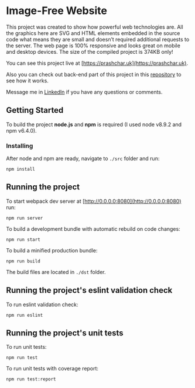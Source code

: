 # Image-Free Website
This project was created to show how powerful web technologies are. All the
graphics here are SVG and HTML elements embedded in the source code what
means they are small and doesn’t required additional requests to the server.
The web page is 100% responsive and looks great on mobile and desktop devices.
The size of the compiled project is 374KB only!

You can see this project live at [https://prashchar.uk](https://prashchar.uk).

Also you can check out back-end part of this project in this
[repository](https://github.com/monext/image-free-website-server)
to see how it works.

Message me in [LinkedIn](https://www.linkedin.com/in/prashcharuk) if you have any questions or comments.

## Getting Started

To build the project **node.js** and **npm** is required (I used node v8.9.2 and npm v6.4.0).
### Installing

After node and npm are ready, navigate to ```./src``` folder and run:

```
npm install
```

## Running the project

To start webpack dev server at [http://0.0.0.0:8080](http://0.0.0.0:8080) run:

```
npm run server
```

To build a development bundle with automatic rebuild on code changes:

```
npm run start
```

To build a minified production bundle:

```
npm run build
```

The build files are located in ```./dst``` folder.

## Running the project's eslint validation check

To run eslint validation check:

```
npm run eslint
```

## Running the project's unit tests

To run unit tests:

```
npm run test
```

To run unit tests with coverage report:

```
npm run test:report
```
